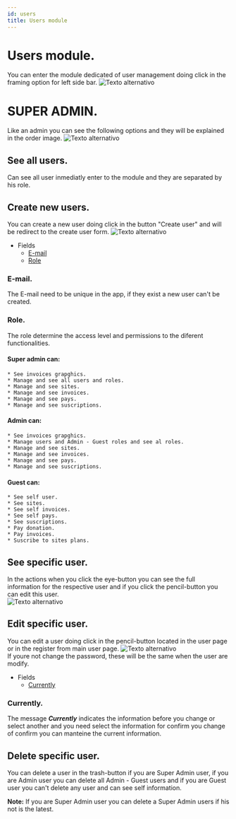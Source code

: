```yaml
---
id: users
title: Users module
---
```


# Users module.

You can enter the module dedicated of user management doing click in the 
framing option for left side bar.
![Texto alternativo](/docs_img/users_dash.png "User dash")

# SUPER ADMIN.

Like an admin you can see the following options and they will be explained in 
the order image.
![Texto alternativo](/docs_img/users_panel.png "User panel")

## See all users.

Can see all user inmediatly enter to the module and they are separated by his role.

## Create new users.

You can create a new user doing click in the button "Create user" and will be 
redirect to the create user form.
![Texto alternativo](/docs_img/create_user_form.png "User panel")

* Fields
    * [E-mail](#e-mail)
    * [Role](#role)

### E-mail.

The E-mail need to be unique in the app, if they exist a new user can't be created.

### Role.

The role determine the access level and permissions to the diferent functionalities.

#### Super admin can:

    * See invoices grapghics.
    * Manage and see all users and roles.
    * Manage and see sites.
    * Manage and see invoices.
    * Manage and see pays.
    * Manage and see suscriptions.

#### Admin can:

    * See invoices grapghics.
    * Manage users and Admin - Guest roles and see al roles.
    * Manage and see sites.
    * Manage and see invoices.
    * Manage and see pays.
    * Manage and see suscriptions.

#### Guest can:

    * See self user.
    * See sites.
    * See self invoices.
    * See self pays.
    * See suscriptions.
    * Pay donation.
    * Pay invoices.
    * Suscribe to sites plans.
    
## See specific user.

In the actions when you click the eye-button you can see the full information 
for the respective user and if you click the pencil-button you can edit this user.<br/>
![Texto alternativo](/docs_img/see_user_form.png "User panel")

## Edit specific user.

You can edit a user doing click in the pencil-button located in the user page or in the register 
from main user page.
![Texto alternativo](/docs_img/edit_user_form.png "User panel")<br/>
If youre not change the password, these will be the same when the user are modify.

* Fields
    * [Currently](#currently)

### Currently.

The message ***Currently*** indicates the information before you change or select another and you need 
select the information for confirm you change of confirm you can manteine the current information.

## Delete specific user.

You can delete a user in the trash-button if you are Super Admin user, if you are Admin user you can delete 
all Admin - Guest users and if you are Guest user you can't delete any user and can see self information.

**Note:**
If you are Super Admin user you can delete a Super Admin users if his not is the latest.